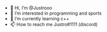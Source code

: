 - 👋 Hi, I’m @Justrooo
- 👀 I’m interested in programming and sports
- 🌱 I’m currently learning c++
- 📫 How to reach me Justro#1111 (discord)

<!---
Justrooo/Justrooo is a ✨ special ✨ repository because its `README.md` (this file) appears on your GitHub profile.
You can click the Preview link to take a look at your changes.
--->
